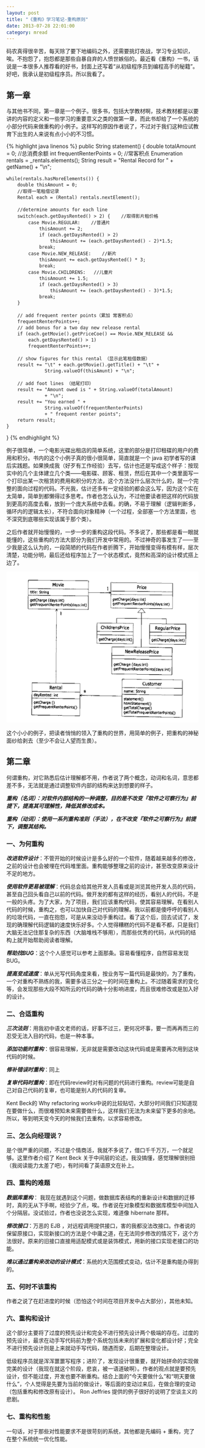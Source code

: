 ```yaml
---
layout: post
title: "《重构》学习笔记-重构原则"
date: 2013-07-28 22:01:00
category: mread
---
```


码农真得很辛苦，每天除了要下地编码之外，还需要挑灯夜战，学习专业知识，唉。不抱怨了，抱怨都是那些自暴自弃的人愤世嫉俗的。最近看《重构》一书，话说是一本很多人推荐看的好书，封面上还写着“从初级程序员到编程高手的秘籍”。好吧，我承认是初级程序员。所以我看了。

## 第一章
与其他书不同，第一章是一个例子。很多书，包括大学教材啊，技术教材都是以要讲的内容的定义和一些学习的重要意义之类的做第一章，而此书却给了一个系统的小部分代码来做重构的小例子。这样写的原因作者说了，不过对于我们这种应试教育下出生的人来说有点小小的不习惯。

{% highlight java linenos %}
public String statement() {
    double totalAmount = 0;     //总消费余额
    int frequentRenterPoints = 0;    //常客积点
    Enumeration rentals = _rentals.elements();
    String result = "Rental Record for " + getName() + "\n";

    while(rentals.hasMoreElements()) {
        double thisAmount = 0;
        //取得一笔租借记录
        Rental each = (Rental) rentals.nextElement();
        
        //determine amounts for each line
        switch(each.getDaysRented() > 2) {    //取得影片租价格
            case Movie.REGULAR:    //普通片
                thisAmount += 2;
                if (each.getDaysRented() > 2)
                    thisAmount += (each.getDaysRented() - 2)*1.5;
                break;
            case Movie.NEW_RELEASE:    //新片
                thisAmount += each.getDaysRented() * 3;
                break;
            case Movie.CHILDRENS:   //儿童片
                thisAmount += 1.5;
                if (each.getDaysRented() > 3)
                    thisAmount += (each.getDaysRented() - 3)*1.5;
                break;
        }

        // add frequent renter points（累加 常客积点）
        frequentRenterPoints++;
        // add bonus for a two day new release rental
        if (each.getMovie().getPriceCoe() == Movie.NEW_RELEASE &&
            each.getDaysRented() > 1)
            frequentRenterPoints++;

        // show figures for this rental （显示此笔租借数据）
        result += "\t" + each.getMovie().getTitle() + "\t" +
                  String.valueOf(thisAmunt) + "\n";
      
        // add foot lines （结尾打印）
        result += "Amount owed is " + String.valueOf(totalAmount)
                  + "\n";
        result += "You earned " +
                  String.valueOf(frequentRenterPoints)
                  + " frequent renter points";
        return result;
    }
}
{% endhighlight %}

例子很简单，一个电影光碟出租店的简单系统，这里的部分是打印租碟的用户的费用和积分。书内的这个小例子真的很小很简单，简直就是一个 java 初学者写的课后实践题。如果换成我（好歹有工作经验）去写，估计也还是写成这个样子：按现实中的几个主体建立几个类——电影碟、顾客、租赁，然后在其中一个类里面写一个打印出某一次租赁的费用和积分的方法，这个方法没什么层次什么的，就一个完整的面向过程的代码。不光我，估计还多有一定经验的都会这么写，因为这个实在太简单，简单到都懒得过多思考。作者也怎么认为，不过他要读者把这样的代码放到更高的高度去看，放到一个庞大系统中去看。的确，不易于理解（逻辑判断多，循环内的逻辑太长），不符合面向对象精神（一个过程，全部塞一个方法里面，也不深究到底哪些实现该属于那个类）。

之后作者就开始慢慢的，一步一步的重构这段代码。不多说了，那些都是看一眼就能懂的，这些重构的方法大部分为我们开发中常用的。不过神奇的事发生了——至少我是这么认为的，一段简陋的代码在作者折腾下，开始慢慢变得有模有样，层次清楚，功能分明，最后还给程序加上了一个状态模式，竟然和高深的设计模式搭上边了。

![refactioring-1p](/images/mread/refactioring-1.png)

这个小小的例子，把读者悄悄的领入了重构的世界，用简单的例子，把重构的神秘面纱给剥去（至少不会让人望而生畏）。

## 第二章
何谓重构，对它熟悉后估计理解都不用，作者说了两个概念，动词和名词，意思都差不多，无法就是通过调整软件内部的结构来达到想要的样子。

***重构（名词）：对软件内部结构的一种调整，目的是不改变『软件之可察行为』前提下，提高其可理解性，降低其修改成本。***

***重构（动词）：使用一系列重构准则（手法），在不改变『软件之可察行为』前提下，调整其结构。***

### 一、为何重构

***改进软件设计***：不管开始的时候设计是多么好的一个软件，随着越来越多的修改，之前的设计也会被埋在代码堆里面。重构能够整理之前的设计，甚至改变原来设计不足的地方。

***使用软件更易被理解***：代码总会给其他开发人员看或是浏览其他开发人员的代码，甚至自己回头看自己以前的代码。做开发的都有这样的经历，看别人的代码，不是一般的头疼。为了大家，为了项目，我们应该重构代码，使其容易理解。在看别人代码的时候，重构之，也可以加快自己对代码的理解。我以前都是傻呼呼的看别人的垃圾代码，一直在抱怨，可是从来没动手重构过。看了这个后，回去试试了，发现的确理解代码逻辑的速度快乐好多。个人觉得糟糕的代码不是看不都，只是我们大脑无法记住那复杂的东西（大脑堆栈不够用），而那些优秀的代码，从代码的结构上就开始帮助阅读者理解。

***帮助找BUG***：这个个人感觉可以参考上面那条。容易看懂程序，自然容易发现 BUG。

***提高变成速度***：单从光写代码角度来看，按业务写一篇代码是最快的，为了重构，一个对重构不熟练的我，需要多话三分之一的时间在重构上。不过随着需求的变化等，会发现那些大段不知所云的代码的确十分影响进度，而且很难修改或是加入好的设计。

### 二、合适重构

***三次法则***：用我初中语文老师的话，好事不过三，更何况坏事，要一而再再而三的忍受无法入目的代码，也是一种本事。

***添加功能时重构***：很容易理解，无非就是需要改动这块代码或是需要再次用到这块代码的时候。

***修补错误时重构***：同上

***复审代码时重构***：即在代码review时对有问题的代码进行重构。review可能是自己对自己代码的复审，也可能是别人的代码的复审。

Kent Beck的 Why refactoring works中说的比较贴切，大部分时间我们只知道现在要做什么，而很难预知未来需要做什么，这样我们无法为未来留下更多的余地。所以，等到明天变今天的时候我们去重构，以求容易修改。 

### 三、怎么向经理说？
是个很严重的问题，不过是个情商活，我就不多说了，借口千千万万，一个就足够。这里作者介绍了 Kent Beck 关于中间层的论述，我没搞懂，感觉理解很别扭（我阅读能力太差了吧），有时间看了英语原文在补上。

### 四、重构的难题
***数据库重构***： 我现在就遇到这个问题，做数据库表结构的重新设计和数据的迁移时，真的无从下手啊，经验少了点，唉。作者说在对象模型和数据库模型中间加入个分隔层。没试验过，作者也没说怎么实现，难道像 hibernate 那样。

***修改接口***：万恶的 EJB ，对远程调用提供接口，害的我都没法改接口。作者说的保留原接口，实现新接口的方法是个中庸之道，在无法同步修改的情况下，这个方法很好。原来的旧接口直接用适配模式或是装饰模式，用新的接口实现老接口的功能。

***难以通过重构来改动的设计模式***：系统的大范围模式变动，估计不是重构能办得到的。

### 五、何时不该重构
作者之说了在赶进度的时候（恐怕这个时间在项目开发中占大部分），其他未知。

### 六、重构和设计
这个部分主要将了过度的预先设计和完全不进行预先设计两个极端的存在。过度的预先设计，最求在动手写代码前为整个系统包括未来的扩展和变化都设计好；完全不进行预先设计则是上来就动手写代码，随遇而安，后期在整理设计。

低级程序员就是浑浑噩噩写程序；进阶了，发现设计很重要，就开始拼命的实现做完美的设计（我现在就这个阶段，悲哀，被一语道破啊）。作者的观点就是要预先设计，但不能过度，开发也要不断重构。结合上面的“今天要做什么”和“明天要做什么”，个人觉得是先要为当前的做设计，等后面的变动过来后，在做合理的变动（包括重构和修改原有设计）。 Ron Jeffries 提供的例子很好的说明了空谈主义的悲剧。

### 七、重构和性能
一句话，对于那些对性能要求不是很苛刻的系统，其他都是先编码 + 重构，完了在整个系统统一优化性能。
